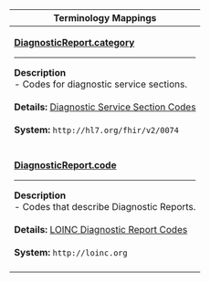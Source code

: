 |Terminology Mappings|
|---|
|<p>**[DiagnosticReport.category](http://hl7.org/fhir/DSTU2/diagnosticreport-definitions.html#DiagnosticReport.category)**<hr>**Description**<br>- Codes for diagnostic service sections.<br><br>**Details:** [Diagnostic Service Section Codes](http://hl7.org/fhir/dstu2/valueset-diagnostic-service-sections.html)<br><br>**System:** `http://hl7.org/fhir/v2/0074`<br><br>|
|<p>**[DiagnosticReport.code](http://hl7.org/fhir/DSTU2/diagnosticreport-definitions.html#DiagnosticReport.code)**<hr>**Description**<br>- Codes that describe Diagnostic Reports.<br><br>**Details:** [LOINC Diagnostic Report Codes](http://hl7.org/fhir/dstu2/valueset-report-codes.html)<br><br>**System:** `http://loinc.org`<br><br>|
